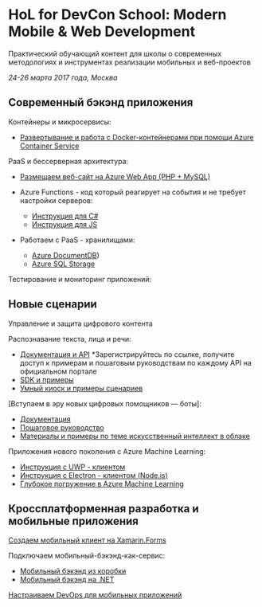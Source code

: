 # HoL for DevCon School: Modern Mobile & Web Development

Практический обучающий контент для школы о современных методологиях и инструментах реализации мобильных и веб-проектов

*24-26 марта 2017 года, Москва*

## Современный бэкэнд приложения

Контейнеры и микросервисы:
* [Развертывание и работа с Docker-контейнерами при помощи Azure Container Service](https://github.com/evangelism/TechnicalCommunityContent/tree/master/Open%20Dev%20Framework/Docker/Session%202%20-%20Hands%20On)

PaaS и бессерверная архитектура:
* [Размещаем веб-сайт на Azure Web App (PHP + MySQL)](https://github.com/evangelism/TechnicalCommunityContent/tree/master/Cloud%20Computing/Azure%20Web%20Apps/Session%202%20-%20Hands%20On)
* Azure Functions - код который реагирует на события и не требует настройки серверов:
    * [Инструкция для C#](https://github.com/evangelism/TechnicalCommunityContent/blob/master/Cloud%20Computing/Azure%20Functions/Session%202%20-%20Hands%20On/Azure%20Functions%20HOL%20(C%23).md) 
    * [Инструкция для JS](https://github.com/evangelism/TechnicalCommunityContent/blob/master/Cloud%20Computing/Azure%20Functions/Session%202%20-%20Hands%20On/Azure%20Functions%20HOL%20(JavaScript).md)

* Работаем с PaaS - хранилищами:
    * [Azure DocumentDB](https://github.com/evangelism/TechnicalCommunityContent/tree/master/Data/Azure%20DocumentDB/Session%202%20-%20Hands%20On))
    * [Azure SQL Storage](https://github.com/evangelism/TechnicalCommunityContent/tree/master/Data/Azure%20SQL%20Database/Session%202%20-%20Hands%20On)

Тестирование и мониторинг приложений: 

## Новые сценарии

Управление и защита цифрового контента

Распознавание текста, лица и речи:
* [Документация и API](https://www.microsoft.com/cognitive-services/en-us/documentation)
    *Зарегистрируйтесь по ссылке, получите доступ к примерам и пошаговым руководствам по каждому API на официальном портале
* [SDK и примеры](https://www.microsoft.com/cognitive-services/en-us/SDK-Sample)
* [Умный киоск и примеры сценариев](https://github.com/Microsoft/Cognitive-Samples-IntelligentKiosk)

[Вступаем в эру новых цифровых помощников — боты]:
* [Документация](https://docs.botframework.com/en-us/)
* [Пошаговое руководство](https://github.com/alyssaong1/Bot-Framework-HOL)
* [Материалы и примеры по теме искусственный интеллект в облаке](https://github.com/evangelism/ModernAI?files=1)

Приложения нового поколения с Azure Machine Learning:
* [Инструкция с UWP - клиентом](https://github.com/evangelism/TechnicalCommunityContent/blob/master/Big%20Data%20and%20Analytics/Azure%20Machine%20Learning/Session%202%20-%20Hands%20On/Azure%20Machine%20Learning%20HOL%20(UWP).md)
* [Инструкция с Electron - клиентом (Node.js)](https://github.com/evangelism/TechnicalCommunityContent/blob/master/Big%20Data%20and%20Analytics/Azure%20Machine%20Learning/Session%202%20-%20Hands%20On/Azure%20Machine%20Learning%20HOL%20(UWP).md)
* [Глубокое погружение в Azure Machine Learning](https://github.com/Azure-Readiness/hol-azure-machine-learning)

## Кроссплатформенная разработка и мобильные приложения

[Создаем мобильный клиент на Xamarin.Forms](https://github.com/nishanil/Dev-Days-HOL/tree/master/01%20Dev-Labs)

Подключаем мобильный-бэкэнд-как-сервис:
* [Мобильный бэкэнд из коробки](https://github.com/nishanil/Dev-Days-HOL/tree/master/02%20Cloud-Labs/01%20EasyTables)
* [Мобильный бэкэнд на .NET](https://github.com/nishanil/Dev-Days-HOL/tree/master/02%20Cloud-Labs/02%20NetBackend)

[Настраиваем DevOps для мобильных приложений](https://github.com/nishanil/Dev-Days-HOL/tree/master/03%20DevOps-Labs)
